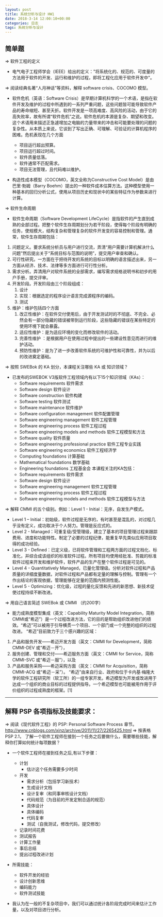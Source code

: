 ```yaml
---
layout: post
title: 系统分析与设计 HW1
date: 2018-3-14 12:00:10+00:00
categories: 日志
tags: 系统分析与设计
---
```


简单题
---------
=> 软件工程的定义

 * 电气电子工程师学会（IEEE）给出的定义："将系统化的、规范的、可度量的方法用于软件的开发、运行和维护的过程，即将工程化应用于软件开发中"。
 
=> 阅读经典名著“人月神话”等资料，解释 software crisis、COCOMO 模型。

 * 软件危机（英语：Software Crisis）是早期计算机科学的一个术语，是指在软件开发及维护的过程中所遇到的一系列严重问题，这些问题皆可能导致软件产品的寿命缩短、甚至夭折。软件开发是一项高难度、高风险的活动，由于它的高失败率，故有所谓“软件危机”之说。软件危机的本源是复杂、期望和改变。这个术语用来描述正急遽增加之电脑的力量带来的冲击和可能要处理的问题的复杂性。从本质上来说，它谈到了写出正确、可理解、可验证的计算机程序的困难。危机表现在几个方面
   * 项目运行超出预算。
   * 项目运行超过时间。 
   * 软件质量低落。
   * 软件通常不匹配需求。
   * 项目无法管理，且代码难以维护。

 * 构造性成本模型（COCOMO，英文全称为Constructive Cost Model）是由巴里·勃姆（Barry Boehm）提出的一种软件成本估算方法。这种模型使用一种基本的回归分析公式，使用从项目历史和现状中的某些特征作为参数来进行计算。

=> 软件生命周期

 * 软件生命周期（Software Development LifeCycle）是指软件的产生直到成熟的全部过程。把整个软件生存周期划分为若干阶段，使得每个阶段有明确的任务，使规模大，结构复杂和管理复杂的软件开发变的容易控制和管理。通常，软件生存周期包括：

 1. 问题定义。要求系统分析员与用户进行交流，弄清“用户需要计算机解决什么问题”然后提出关于“系统目标与范围的说明”，提交用户审查和确认。
 2. 可行性研究。一方面在于把待开发的系统的目标以明确的语言描述出来，另一方面从经济、技术、法律等多方面进行可行性分析。
 3. 需求分析。弄清用户对软件系统的全部需求，编写需求规格说明书和初步的用户手册，提交评审。
 4. 开发阶段。开发阶段由三个阶段组成：
    1) 设计
    2) 实现：根据选定的程序设计语言完成源程序的编码。
    3) 测试
 5. 维护：维护包括四个方面
    1) 改正性维护：在软件交付使用后，由于开发测试时的不彻底、不完全、必然会有一部分隐藏的错误被带到运行阶段，这些隐藏的错误在某些特定的使用环境下就会暴露。
    2) 适应性维护：是为适应环境的变化而修改软件的活动。
    3) 完善性维护 ：是根据用户在使用过程中提出的一些建设性意见而进行的维护活动。
    4) 预防性维护：是为了进一步改善软件系统的可维护性和可靠性，并为以后的改进奠定基础。

=> 按照 SWEBok 的 KA 划分，本课程关注哪些 KA 或 知识领域？

 * 已发布的SWEBOK V3版软件工程领域内有以下15个知识领域（KAs）：
   * Software requirements   软件需求
   * Software design   软件设计
   * Software construction   软件构建
   * Software testing   软件测试
   * Software maintenance   软件维护
   * Software configuration management   软件配置管理
   * Software engineering management   软件工程管理
   * Software engineering process   软件工程过程
   * Software engineering models and methods   软件工程模型和方法
   * Software quality   软件质量
   * Software engineering professional practice   软件工程专业实践
   * Software engineering economics   软件工程经济学
   * Computing foundations   计算基础
   * Mathematical foundations   数学基础
   * Engineering foundations   工程基金会
本课程关注的KA包括：
   * Software requirements   软件需求
   * Software design   软件设计
   * Software engineering management   软件工程管理
   * Software engineering process   软件工程过程
   * Software engineering models and methods   软件工程模型与方法


=> 解释 CMMI 的五个级别。例如：Level 1 - Initial：无序，自发生产模式。

 * Level 1 – Initial：初始级，软件过程是无序的，有时甚至是混乱的，对过程几乎没有定义，成功取决于个人努力。管理是反应式的。
 * Level 2 - Managed：可重复级/受管理级，建立了基本的项目管理过程来跟踪费用、进度和功能特性。制定了必要的过程纪律，能重复早先类似应用项目取得的成功经验。
 * Level 3 - Defined：已定义级，已将软件管理和工程两方面的过程文档化、标准化，并综合成该组织的标准软件过程。所有项目均使用经批准、剪裁的标准软件过程来开发和维护软件，软件产品的生产在整个软件过程是可见的。
 * Level 4 - Quantitatively Managed，已量化管理级。分析对软件过程和产品质量的详细度量数据，对软件过程和产品都有定量的理解与控制。管理有一个作出结论的客观依据，管理能够在定量的范围内预测性能。
 * Level 5 - Optimizing：优化级，过程的量化反馈和先进的新思想、新技术促使过程持续不断改进。




=> 用自己语言简述 SWEBok 或 CMMI （约200字）
 
 * 能力成熟度模型集成（英文：Capability Maturity Model Integration，简称CMMI或“希迈”）是一个过程改进方法，它的目的是帮助组织改进他们的绩效。“希迈”可以被用于引导横贯一个项目、一个部门或一个完整的组织的过程改进。
   “希迈”目前致力于三个感兴趣的区域：
 1. 产品和服务开发——希迈开发方面（英文：CMMI for Development，简称 CMMI-DEV 或“希迈－开”），
 2. 服务创建、管理和交付——希迈服务方面（英文：CMMI for Service，简称 CMMI-SVC 或“希迈－服”），以及
 3. 产品和服务采购——希迈采购方面（英文：CMMI for Acquisition，简称 CMMI-ACQ 或“希迈－采”）。
“希迈”由来自行业、政府和位于卡内基·梅隆大学的软件工程研究所（软工所）的一组专家开发。希迈模型为开发或改进用于达成一个组织的商业目标的过程提供指导。一个希迈模型也可能被用作用于评价组织的过程成熟度的框架。[1]


---

解释 PSP 各项指标及技能要求：
---------
=> 阅读《现代软件工程》的 PSP: Personal Software Process 章节。
 http://www.cnblogs.com/xinz/archive/2011/11/27/2265425.html
=> 按表格 PSP 2.1， 了解一个软件工程师在接到一个任务之后要做什么，需要哪些技能，解释你打算如何统计每项数据？

 * 一个软件工程师在接到任务之后,有以下步骤：

   * 计划
     * 估计这个任务需要多少时间
   * 开发
     * 需求分析（包括学习新技术）
     * 生成设计文档
     * 设计复审（和同事审核设计文档）
     * 代码规范（为目前的开发定制合适的规范）
     * 具体设计
     * 具体编码
     * 代码复审
     * 测试（自我测试，修改代码，提交修改）
   * 记录时间花费
   * 测试报告
   * 计算工作量
   * 事后总结
   * 提出过程改进计划

 * 所需技能：
   * 软件开发的经验
   * 设计创新思维
   * 编码能力
   * 软件测试技能

  * 我认为在一般的不复杂项目中，我们可以通过统计各阶段完成时间来估计工作量，以及对项目进行分析。